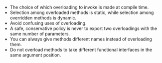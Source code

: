 * The choice of which overloading to invoke is made at compile time.
* Selection among overloaded methods is static, while selection among overridden methods is dynamic.
* Avoid confusing uses of overloading.
* A safe, conservative policy is never to export two overloadings with the same number of parameters.
* You can always give methods different names instead of overloading them.
* Do not overload methods to take different functional interfaces in the same argument position.
